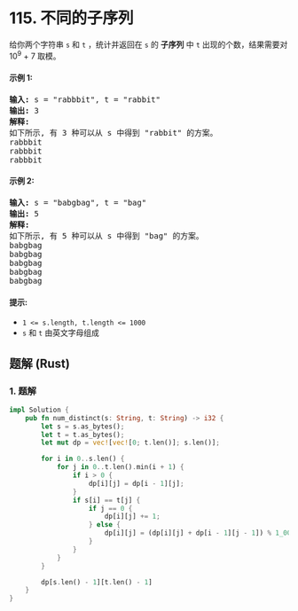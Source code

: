 # 115. 不同的子序列
给你两个字符串 `s` 和 `t` ，统计并返回在 `s` 的 **子序列** 中 `t` 出现的个数，结果需要对 10<sup>9</sup> + 7 取模。

#### 示例 1:
<pre>
<strong>输入:</strong> s = "rabbbit", t = "rabbit"
<strong>输出:</strong> 3
<strong>解释:</strong>
如下所示, 有 3 种可以从 s 中得到 "rabbit" 的方案。
rabbbit
rabbbit
rabbbit
</pre>

#### 示例 2:
<pre>
<strong>输入:</strong> s = "babgbag", t = "bag"
<strong>输出:</strong> 5
<strong>解释:</strong>
如下所示, 有 5 种可以从 s 中得到 "bag" 的方案。
babgbag
babgbag
babgbag
babgbag
babgbag
</pre>

#### 提示:
* `1 <= s.length, t.length <= 1000`
* `s` 和 `t` 由英文字母组成

## 题解 (Rust)

### 1. 题解
```Rust
impl Solution {
    pub fn num_distinct(s: String, t: String) -> i32 {
        let s = s.as_bytes();
        let t = t.as_bytes();
        let mut dp = vec![vec![0; t.len()]; s.len()];

        for i in 0..s.len() {
            for j in 0..t.len().min(i + 1) {
                if i > 0 {
                    dp[i][j] = dp[i - 1][j];
                }
                if s[i] == t[j] {
                    if j == 0 {
                        dp[i][j] += 1;
                    } else {
                        dp[i][j] = (dp[i][j] + dp[i - 1][j - 1]) % 1_000_000_007;
                    }
                }
            }
        }

        dp[s.len() - 1][t.len() - 1]
    }
}
```
